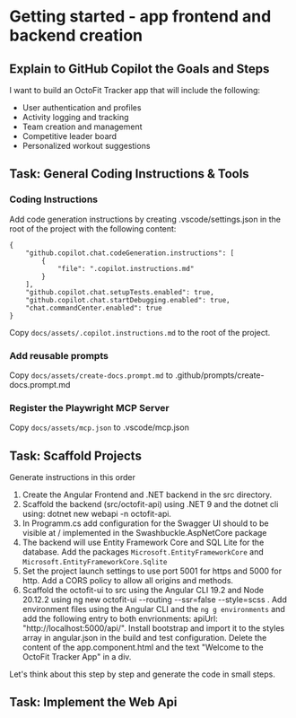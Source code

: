 # Getting started - app frontend and backend creation

## Explain to GitHub Copilot the Goals and Steps

I want to build an OctoFit Tracker app that will include the following:

- User authentication and profiles
- Activity logging and tracking
- Team creation and management
- Competitive leader board
- Personalized workout suggestions

## Task: General Coding Instructions & Tools

### Coding Instructions

Add code generation instructions by creating .vscode/settings.json in the root of the project with the following content:

```
{
    "github.copilot.chat.codeGeneration.instructions": [
        {
            "file": ".copilot.instructions.md"
        }
    ],
    "github.copilot.chat.setupTests.enabled": true,
    "github.copilot.chat.startDebugging.enabled": true,
    "chat.commandCenter.enabled": true
}
```

Copy `docs/assets/.copilot.instructions.md` to the root of the project.

### Add reusable prompts

Copy `docs/assets/create-docs.prompt.md` to .github/prompts/create-docs.prompt.md

### Register the Playwright MCP Server

Copy `docs/assets/mcp.json` to .vscode/mcp.json

## Task: Scaffold Projects

Generate instructions in this order

1. Create the Angular Frontend and .NET backend in the src directory.
2. Scaffold the backend (src/octofit-api) using .NET 9 and the dotnet cli using: dotnet new webapi -n octofit-api.
3. In Programm.cs add configuration for the Swagger UI should to be visible at / implemented in the Swashbuckle.AspNetCore package
4. The backend will use Entity Framework Core and SQL Lite for the database. Add the packages `Microsoft.EntityFrameworkCore` and `Microsoft.EntityFrameworkCore.Sqlite`
5. Set the project launch settings to use port 5001 for https and 5000 for http. Add a CORS policy to allow all origins and methods.
6. Scaffold the octofit-ui to src using the Angular CLI 19.2 and Node 20.12.2 using ng new octofit-ui --routing --ssr=false --style=scss . Add environment files using the Angular CLI and the `ng g environments` and add the following entry to both envrionments: apiUrl: "http://localhost:5000/api/". Install bootstrap and import it to the styles array in angular.json in the build and test configuration. Delete the content of the app.component.html and the text "Welcome to the OctoFit Tracker App" in a div.

Let's think about this step by step and generate the code in small steps.

## Task: Implement the Web Api
